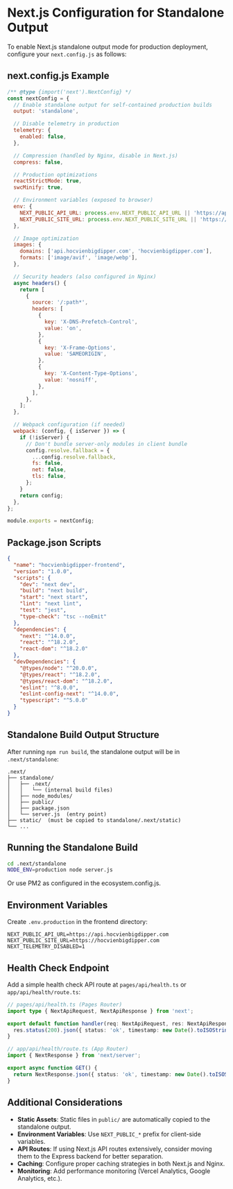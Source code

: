 # Next.js Configuration for Standalone Output

To enable Next.js standalone output mode for production deployment, configure your `next.config.js` as follows:

## next.config.js Example

```javascript
/** @type {import('next').NextConfig} */
const nextConfig = {
  // Enable standalone output for self-contained production builds
  output: 'standalone',

  // Disable telemetry in production
  telemetry: {
    enabled: false,
  },

  // Compression (handled by Nginx, disable in Next.js)
  compress: false,

  // Production optimizations
  reactStrictMode: true,
  swcMinify: true,

  // Environment variables (exposed to browser)
  env: {
    NEXT_PUBLIC_API_URL: process.env.NEXT_PUBLIC_API_URL || 'https://api.hocvienbigdipper.com',
    NEXT_PUBLIC_SITE_URL: process.env.NEXT_PUBLIC_SITE_URL || 'https://hocvienbigdipper.com',
  },

  // Image optimization
  images: {
    domains: ['api.hocvienbigdipper.com', 'hocvienbigdipper.com'],
    formats: ['image/avif', 'image/webp'],
  },

  // Security headers (also configured in Nginx)
  async headers() {
    return [
      {
        source: '/:path*',
        headers: [
          {
            key: 'X-DNS-Prefetch-Control',
            value: 'on',
          },
          {
            key: 'X-Frame-Options',
            value: 'SAMEORIGIN',
          },
          {
            key: 'X-Content-Type-Options',
            value: 'nosniff',
          },
        ],
      },
    ];
  },

  // Webpack configuration (if needed)
  webpack: (config, { isServer }) => {
    if (!isServer) {
      // Don't bundle server-only modules in client bundle
      config.resolve.fallback = {
        ...config.resolve.fallback,
        fs: false,
        net: false,
        tls: false,
      };
    }
    return config;
  },
};

module.exports = nextConfig;
```

## Package.json Scripts

```json
{
  "name": "hocvienbigdipper-frontend",
  "version": "1.0.0",
  "scripts": {
    "dev": "next dev",
    "build": "next build",
    "start": "next start",
    "lint": "next lint",
    "test": "jest",
    "type-check": "tsc --noEmit"
  },
  "dependencies": {
    "next": "^14.0.0",
    "react": "^18.2.0",
    "react-dom": "^18.2.0"
  },
  "devDependencies": {
    "@types/node": "^20.0.0",
    "@types/react": "^18.2.0",
    "@types/react-dom": "^18.2.0",
    "eslint": "^8.0.0",
    "eslint-config-next": "^14.0.0",
    "typescript": "^5.0.0"
  }
}
```

## Standalone Build Output Structure

After running `npm run build`, the standalone output will be in `.next/standalone`:

```
.next/
├── standalone/
│   ├── .next/
│   │   └── (internal build files)
│   ├── node_modules/
│   ├── public/
│   ├── package.json
│   └── server.js  (entry point)
├── static/  (must be copied to standalone/.next/static)
└── ...
```

## Running the Standalone Build

```bash
cd .next/standalone
NODE_ENV=production node server.js
```

Or use PM2 as configured in the ecosystem.config.js.

## Environment Variables

Create `.env.production` in the frontend directory:

```env
NEXT_PUBLIC_API_URL=https://api.hocvienbigdipper.com
NEXT_PUBLIC_SITE_URL=https://hocvienbigdipper.com
NEXT_TELEMETRY_DISABLED=1
```

## Health Check Endpoint

Add a simple health check API route at `pages/api/health.ts` or `app/api/health/route.ts`:

```typescript
// pages/api/health.ts (Pages Router)
import type { NextApiRequest, NextApiResponse } from 'next';

export default function handler(req: NextApiRequest, res: NextApiResponse) {
  res.status(200).json({ status: 'ok', timestamp: new Date().toISOString() });
}
```

```typescript
// app/api/health/route.ts (App Router)
import { NextResponse } from 'next/server';

export async function GET() {
  return NextResponse.json({ status: 'ok', timestamp: new Date().toISOString() });
}
```

## Additional Considerations

- **Static Assets**: Static files in `public/` are automatically copied to the standalone output.
- **Environment Variables**: Use `NEXT_PUBLIC_*` prefix for client-side variables.
- **API Routes**: If using Next.js API routes extensively, consider moving them to the Express backend for better separation.
- **Caching**: Configure proper caching strategies in both Next.js and Nginx.
- **Monitoring**: Add performance monitoring (Vercel Analytics, Google Analytics, etc.).
